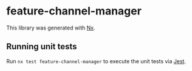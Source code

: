 # feature-channel-manager

This library was generated with [Nx](https://nx.dev).

## Running unit tests

Run `nx test feature-channel-manager` to execute the unit tests via [Jest](https://jestjs.io).
